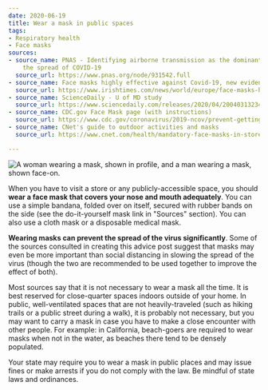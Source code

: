 ```yaml
---
date: 2020-06-19
title: Wear a mask in public spaces
tags:
- Respiratory health
- Face masks
sources:
- source_name: PNAS - Identifying airborne transmission as the dominant route for
    the spread of COVID-19
  source_url: https://www.pnas.org/node/931542.full
- source_name: Face masks highly effective against Covid-19, new evidence suggests
  source_url: https://www.irishtimes.com/news/world/europe/face-masks-highly-effective-against-covid-19-new-evidence-suggests-1.4276883#.XuODIJPI20U.twitter
- source_name: ScienceDaily - U of MD study
  source_url: https://www.sciencedaily.com/releases/2020/04/200403132345.htm
- source_name: CDC.gov Face Mask page (with instructions)
  source_url: https://www.cdc.gov/coronavirus/2019-ncov/prevent-getting-sick/diy-cloth-face-coverings.html
- source_name: CNet's guide to outdoor activities and masks
  source_url: https://www.cnet.com/health/mandatory-face-masks-in-stores-cars-outside-where-youre-expected-to-wear-a-covering/

---
```

![A woman wearing a mask, shown in profile, and a man wearing a mask, shown face-on.](/images/IMG_0477.PNG)

When you have to visit a store or any publicly-accessible space, you should **wear a face mask that covers your nose and mouth adequately**. You can use a simple bandana, folded over on itself, secured with rubber bands on the side (see the do-it-yourself mask link in "Sources" section). You can also use a cloth mask or a disposable medical mask.

**Wearing masks can prevent the spread of the virus significantly**. Some of the sources consulted in creating this advice post suggest that masks may even be more important than social distancing in slowing the spread of the virus (though the two are recommended to be used together to improve the effect of both).

Most sources say that it is not necessary to wear a mask all the time. It is best reserved for close-quarter spaces indoors outside of your home. In public, well-ventilated spaces that are not heavily-traveled (such as hiking trails or a public street during a walk), it is probably not necessary, but you may want to carry a mask in case you have to make a close encounter with other people. For example: in California, beach-goers are required to wear masks when not in the water, as beaches there tend to be densely populated.

Your state may require you to wear a mask in public places and may issue fines or make arrests if you do not comply with the law. Be mindful of state laws and ordinances.